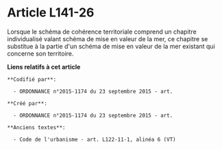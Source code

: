 # Article L141-26

Lorsque le schéma de cohérence territoriale comprend un chapitre individualisé valant schéma de mise en valeur de la mer, ce
chapitre se substitue à la partie d'un schéma de mise en valeur de la mer existant qui concerne son territoire.

**Liens relatifs à cet article**

	**Codifié par**:

	  - ORDONNANCE n°2015-1174 du 23 septembre 2015 - art.

	**Créé par**:

	  - ORDONNANCE n°2015-1174 du 23 septembre 2015 - art.

	**Anciens textes**:

	  - Code de l'urbanisme - art. L122-11-1, alinéa 6 (VT)
